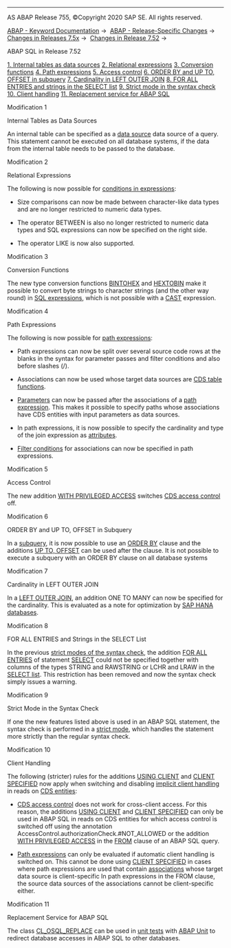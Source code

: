   

* * *

AS ABAP Release 755, ©Copyright 2020 SAP SE. All rights reserved.

[ABAP - Keyword Documentation](javascript:call_link\('abenabap.htm'\)) →  [ABAP - Release-Specific Changes](javascript:call_link\('abennews.htm'\)) →  [Changes in Releases 7.5x](javascript:call_link\('abennews-75.htm'\)) →  [Changes in Release 7.52](javascript:call_link\('abennews-752.htm'\)) → 

ABAP SQL in Release 7.52

[1\. Internal tables as data sources](#!ABAP_MODIFICATION_1@1@)
[2\. Relational expressions](#!ABAP_MODIFICATION_2@2@)
[3\. Conversion functions](#!ABAP_MODIFICATION_3@3@)
[4\. Path expressions](#!ABAP_MODIFICATION_4@4@)
[5\. Access control](#!ABAP_MODIFICATION_5@5@)
[6\. ORDER BY and UP TO, OFFSET in subquery](#!ABAP_MODIFICATION_6@6@)
[7\. Cardinality in LEFT OUTER JOIN](#!ABAP_MODIFICATION_7@7@)
[8\. FOR ALL ENTRIES and strings in the SELECT list](#!ABAP_MODIFICATION_8@8@)
[9\. Strict mode in the syntax check](#!ABAP_MODIFICATION_9@9@)
[10\. Client handling](#!ABAP_MODIFICATION_10@10@)
[11\. Replacement service for ABAP SQL](#!ABAP_MODIFICATION_11@11@)

Modification 1

Internal Tables as Data Sources

An internal table can be specified as a [data source](javascript:call_link\('abapselect_data_source.htm'\)) data source of a query. This statement cannot be executed on all database systems, if the data from the internal table needs to be passed to the database.

Modification 2

Relational Expressions

The following is now possible for [conditions in expressions](javascript:call_link\('abenosql_expr_logexp.htm'\)):

-   Size comparisons can now be made between character-like data types and are no longer restricted to numeric data types.

-   The operator BETWEEN is also no longer restricted to numeric data types and SQL expressions can now be specified on the right side.

-   The operator LIKE is now also supported.
    

Modification 3

Conversion Functions

The new type conversion functions [BINTOHEX](javascript:call_link\('abensql_type_conv_func.htm'\)) and [HEXTOBIN](javascript:call_link\('abensql_type_conv_func.htm'\)) make it possible to convert byte strings to character strings (and the other way round) in [SQL expressions](javascript:call_link\('abapsql_expr.htm'\)), which is not possible with a [CAST](javascript:call_link\('abensql_cast.htm'\)) expression.

Modification 4

Path Expressions

The following is now possible for [path expressions](javascript:call_link\('abenopen_sql_path.htm'\)):

-   Path expressions can now be split over several source code rows at the blanks in the syntax for parameter passes and filter conditions and also before slashes (/).

-   Associations can now be used whose target data sources are [CDS table functions](javascript:call_link\('abencds_table_function_glosry.htm'\) "Glossary Entry").

-   [Parameters](javascript:call_link\('abenopen_sql_parameters.htm'\)) can now be passed after the associations of a [path expression](javascript:call_link\('abenopen_sql_path.htm'\)). This makes it possible to specify paths whose associations have CDS entities with input parameters as data sources.

-   In path expressions, it is now possible to specify the cardinality and type of the join expression as [attributes](javascript:call_link\('abenopen_sql_path_filter.htm'\)).

-   [Filter conditions](javascript:call_link\('abenopen_sql_path_filter.htm'\)) for associations can now be specified in path expressions.
    

Modification 5

Access Control

The new addition [WITH PRIVILEGED ACCESS](javascript:call_link\('abapselect_data_source.htm'\)) switches [CDS access control](javascript:call_link\('abencds_access_control_glosry.htm'\) "Glossary Entry") off.

Modification 6

ORDER BY and UP TO, OFFSET in Subquery

In a [subquery](javascript:call_link\('abensubquery_glosry.htm'\) "Glossary Entry"), it is now possible to use an [ORDER BY](javascript:call_link\('abaporderby_clause.htm'\)) clause and the additions [UP TO, OFFSET](javascript:call_link\('abapselect_up_to_offset.htm'\)) can be used after the clause. It is not possible to execute a subquery with an ORDER BY clause on all database systems

Modification 7

Cardinality in LEFT OUTER JOIN

In a [LEFT OUTER JOIN](javascript:call_link\('abapselect_join.htm'\)), an addition ONE TO MANY can now be specified for the cardinality. This is evaluated as a note for optimization by [SAP HANA databases](javascript:call_link\('abenhana_database_glosry.htm'\) "Glossary Entry").

Modification 8

FOR ALL ENTRIES and Strings in the SELECT List

In the previous [strict modes of the syntax check](javascript:call_link\('abenopensql_strict_modes.htm'\)), the addition [FOR ALL ENTRIES](javascript:call_link\('abenwhere_all_entries.htm'\)) of statement [SELECT](javascript:call_link\('abapselect.htm'\)) could not be specified together with columns of the types STRING and RAWSTRING or LCHR and LRAW in the [SELECT list](javascript:call_link\('abapselect_list.htm'\)). This restriction has been removed and now the syntax check simply issues a warning.

Modification 9

Strict Mode in the Syntax Check

If one the new features listed above is used in an ABAP SQL statement, the syntax check is performed in a [strict mode](javascript:call_link\('abenopensql_strict_mode_752.htm'\)), which handles the statement more strictly than the regular syntax check.

Modification 10

Client Handling

The following (stricter) rules for the additions [USING CLIENT](javascript:call_link\('abapselect_client.htm'\)) and [CLIENT SPECIFIED](javascript:call_link\('abapselect_client_obsolete.htm'\)) now apply when switching and disabling [implicit client handling](javascript:call_link\('abenopen_sql_client_handling.htm'\)) in reads on [CDS entities](javascript:call_link\('abencds_entity_glosry.htm'\) "Glossary Entry"):

-   [CDS access control](javascript:call_link\('abencds_access_control_glosry.htm'\) "Glossary Entry") does not work for cross-client access. For this reason, the additions [USING CLIENT](javascript:call_link\('abapselect_client.htm'\)) and [CLIENT SPECIFIED](javascript:call_link\('abapselect_client.htm'\)) can only be used in ABAP SQL in reads on CDS entities for which access control is switched off using the annotation AccessControl.authorizationCheck.#NOT\_ALLOWED or the addition [WITH PRIVILEGED ACCESS](javascript:call_link\('abapselect_data_source.htm'\)) in the [FROM](javascript:call_link\('abapfrom_clause.htm'\)) clause of an ABAP SQL query.

-   [Path expressions](javascript:call_link\('abenopen_sql_path.htm'\)) can only be evaluated if automatic client handling is switched on. This cannot be done using [CLIENT SPECIFIED](javascript:call_link\('abapselect_client.htm'\)) in cases where path expressions are used that contain [associations](javascript:call_link\('abencds_association_v1.htm'\)) whose target data source is client-specific In path expressions in the FROM clause, the source data sources of the associations cannot be client-specific either.
    

Modification 11

Replacement Service for ABAP SQL

The class [CL\_OSQL\_REPLACE](javascript:call_link\('abencl_osql_replace.htm'\)) can be used in [unit tests](javascript:call_link\('abenunit_test_glosry.htm'\) "Glossary Entry") with [ABAP Unit](javascript:call_link\('abenabap_unit_glosry.htm'\) "Glossary Entry") to redirect database accesses in ABAP SQL to other databases.